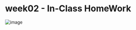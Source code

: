 # week02 - In-Class HomeWork
![image](https://user-images.githubusercontent.com/79883576/110406417-87314d80-80c5-11eb-8e5a-ea4bbc9a2619.png)
